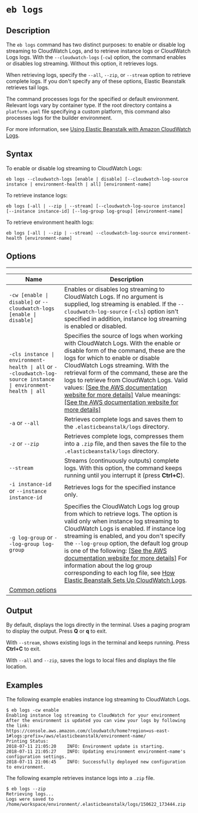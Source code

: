 # `eb logs`<a name="eb3-logs"></a>

## Description<a name="eb3-logsdescription"></a>

The `eb logs` command has two distinct purposes: to enable or disable log streaming to CloudWatch Logs, and to retrieve instance logs or CloudWatch Logs logs\. With the `--cloudwatch-logs` \(`-cw`\) option, the command enables or disables log streaming\. Without this option, it retrieves logs\.

When retrieving logs, specify the `--all`, `--zip`, or `--stream` option to retrieve complete logs\. If you don't specify any of these options, Elastic Beanstalk retrieves tail logs\.

The command processes logs for the specified or default environment\. Relevant logs vary by container type\. If the root directory contains a `platform.yaml` file specifying a custom platform, this command also processes logs for the builder environment\.

For more information, see [Using Elastic Beanstalk with Amazon CloudWatch Logs](AWSHowTo.cloudwatchlogs.md)\.

## Syntax<a name="eb3-logssyntax"></a>

 To enable or disable log streaming to CloudWatch Logs: 

```
eb logs --cloudwatch-logs [enable | disable] [--cloudwatch-log-source instance | environment-health | all] [environment-name]
```

 To retrieve instance logs: 

```
eb logs [-all | --zip | --stream] [--cloudwatch-log-source instance] [--instance instance-id] [--log-group log-group] [environment-name]
```

 To retrieve environment health logs: 

```
eb logs [-all | --zip | --stream] --cloudwatch-log-source environment-health [environment-name]
```

## Options<a name="eb3-logsoptions"></a>


****  

|  Name  |  Description  | 
| --- | --- | 
|  `-cw [enable \| disable]` or `--cloudwatch-logs [enable \| disable]`  |  Enables or disables log streaming to CloudWatch Logs\. If no argument is supplied, log streaming is enabled\. If the `--cloudwatch-log-source` \(`-cls`\) option isn't specified in addition, instance log streaming is enabled or disabled\.  | 
|  `-cls instance \| environment-health \| all` or `--cloudwatch-log-source instance \| environment-health \| all`  |  Specifies the source of logs when working with CloudWatch Logs\. With the enable or disable form of the command, these are the logs for which to enable or disable CloudWatch Logs streaming\. With the retrieval form of the command, these are the logs to retrieve from CloudWatch Logs\. Valid values: [\[See the AWS documentation website for more details\]](http://docs.aws.amazon.com/elasticbeanstalk/latest/dg/eb3-logs.html) Value meanings: [\[See the AWS documentation website for more details\]](http://docs.aws.amazon.com/elasticbeanstalk/latest/dg/eb3-logs.html)  | 
|  `-a` or `--all`  |  Retrieves complete logs and saves them to the `.elasticbeanstalk/logs` directory\.  | 
|  `-z` or `--zip`  |  Retrieves complete logs, compresses them into a `.zip` file, and then saves the file to the `.elasticbeanstalk/logs` directory\.  | 
|  `--stream`  |  Streams \(continuously outputs\) complete logs\. With this option, the command keeps running until you interrupt it \(press **Ctrl\+C**\)\.  | 
|  `-i instance-id` or `--instance instance-id`  |  Retrieves logs for the specified instance only\.  | 
|  `-g log-group` or `--log-group log-group`  |  Specifies the CloudWatch Logs log group from which to retrieve logs\. The option is valid only when instance log streaming to CloudWatch Logs is enabled\. If instance log streaming is enabled, and you don't specify the `--log-group` option, the default log group is one of the following: [\[See the AWS documentation website for more details\]](http://docs.aws.amazon.com/elasticbeanstalk/latest/dg/eb3-logs.html) For information about the log group corresponding to each log file, see [How Elastic Beanstalk Sets Up CloudWatch Logs](AWSHowTo.cloudwatchlogs.md#AWSHowTo.cloudwatchlogs.loggroups)\.  | 
|  [Common options](eb3-cmd-options.md)  |  | 

## Output<a name="eb3-logsoutput"></a>

By default, displays the logs directly in the terminal\. Uses a paging program to display the output\. Press **Q** or **q** to exit\.

With `--stream`, shows existing logs in the terminal and keeps running\. Press **Ctrl\+C** to exit\.

With `--all` and `--zip`, saves the logs to local files and displays the file location\.

## Examples<a name="logsexample"></a>

The following example enables instance log streaming to CloudWatch Logs\.

```
$ eb logs -cw enable
Enabling instance log streaming to CloudWatch for your environment
After the environment is updated you can view your logs by following the link:
https://console.aws.amazon.com/cloudwatch/home?region=us-east-1#logs:prefix=/aws/elasticbeanstalk/environment-name/
Printing Status:
2018-07-11 21:05:20    INFO: Environment update is starting.
2018-07-11 21:05:27    INFO: Updating environment environment-name's configuration settings.
2018-07-11 21:06:45    INFO: Successfully deployed new configuration to environment.
```

The following example retrieves instance logs into a `.zip` file\.

```
$ eb logs --zip
Retrieving logs...
Logs were saved to /home/workspace/environment/.elasticbeanstalk/logs/150622_173444.zip
```